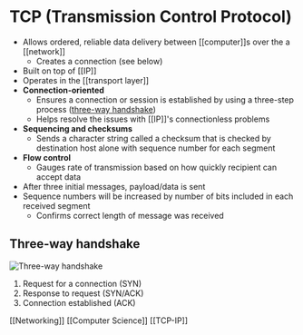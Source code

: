 # TCP (Transmission Control Protocol)

- Allows ordered, reliable data delivery between [[computer]]s over the a [[network]]
  - Creates a connection (see below)
- Built on top of [[IP]]
- Operates in the [[transport layer]]
- **Connection-oriented**
  - Ensures a connection or session is established by using a three-step process ([three-way handshake](#three-way-handshake))
  - Helps resolve the issues with [[IP]]'s connectionless problems
- **Sequencing and checksums**
  - Sends a character string called a checksum that is checked by destination host alone with sequence number for each segment
- **Flow control**
  - Gauges rate of transmission based on how quickly recipient can accept data
- After three initial messages, payload/data is sent
- Sequence numbers will be increased by number of bits included in each received segment
  - Confirms correct length of message was received

## Three-way handshake

![Three-way handshake](/assets/second-brain/2020-09-29-17-31-25.png)

1. Request for a connection (SYN)
2. Response to request (SYN/ACK)
3. Connection established (ACK)

[[Networking]] [[Computer Science]] [[TCP-IP]]

